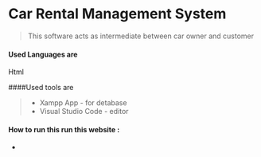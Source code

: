 # Car Rental Management System

> This  software acts as intermediate between car owner and customer


#### Used Languages are 
  Html 


####Used tools are 
> * Xampp App          - for detabase
> * Visual Studio Code  - editor

#### How to run this run this website :

*
